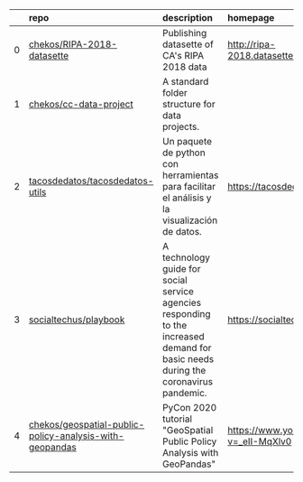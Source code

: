 |    | repo                                                                                                                                  | description                                                                                                                        | homepage                                    |
|---:|:--------------------------------------------------------------------------------------------------------------------------------------|:-----------------------------------------------------------------------------------------------------------------------------------|:--------------------------------------------|
|  0 | [chekos/RIPA-2018-datasette](https://github.com/chekos/RIPA-2018-datasette)                                                           | Publishing datasette of CA's RIPA 2018 data                                                                                        | http://ripa-2018.datasettes.cimarron.io/    |
|  1 | [chekos/cc-data-project](https://github.com/chekos/cc-data-project)                                                                   | A standard folder structure for data projects.                                                                                     |                                             |
|  2 | [tacosdedatos/tacosdedatos-utils](https://github.com/tacosdedatos/tacosdedatos-utils)                                                 | Un paquete de python con herramientas para facilitar el análisis y la visualización de datos.                                      | https://tacosdedatos-utils.rtfd.io          |
|  3 | [socialtechus/playbook](https://github.com/socialtechus/playbook)                                                                     | A technology guide for social service agencies responding to the increased demand for basic needs during the coronavirus pandemic. | https://socialtech.us/playbook              |
|  4 | [chekos/geospatial-public-policy-analysis-with-geopandas](https://github.com/chekos/geospatial-public-policy-analysis-with-geopandas) | PyCon 2020 tutorial "GeoSpatial Public Policy Analysis with GeoPandas"                                                             | https://www.youtube.com/watch?v=_eII-MqXlv0 |